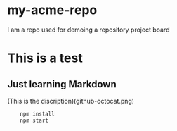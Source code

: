 # my-acme-repo
I am a repo used for demoing a repository project board
# This is a test

## Just learning Markdown 

(This is the discription)(github-octocat.png)
<!--Codeblocks-->
```bash
    npm install
    npm start
```
